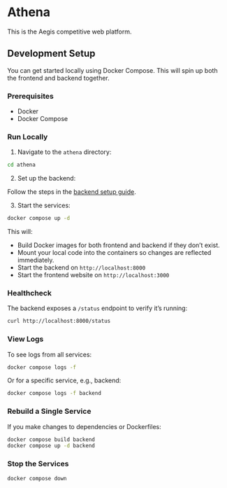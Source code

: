 # Athena

This is the Aegis competitive web platform.

## Development Setup

You can get started locally using Docker Compose. This will spin up both the frontend and backend together.

### Prerequisites

- Docker
- Docker Compose

### Run Locally

1. Navigate to the `athena` directory:

```bash
cd athena
```

2. Set up the backend:

Follow the steps in the [backend setup guide](https://github.com/AEGIS-GAME/apollo/tree/main/athena/backend#setup).

3. Start the services:

```bash
docker compose up -d
```

This will:

- Build Docker images for both frontend and backend if they don’t exist.
- Mount your local code into the containers so changes are reflected immediately.
- Start the backend on `http://localhost:8000`
- Start the frontend website on `http://localhost:3000`

### Healthcheck

The backend exposes a `/status` endpoint to verify it’s running:

```bash
curl http://localhost:8000/status
```

### View Logs

To see logs from all services:

```bash
docker compose logs -f
```

Or for a specific service, e.g., backend:

```bash
docker compose logs -f backend
```

### Rebuild a Single Service

If you make changes to dependencies or Dockerfiles:

```bash
docker compose build backend
docker compose up -d backend
```

### Stop the Services

```bash
docker compose down
```
